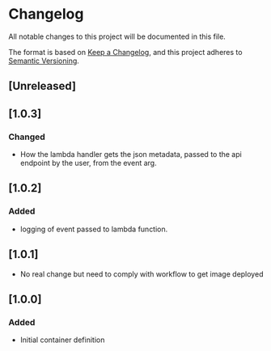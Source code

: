 <!-- markdownlint-disable MD003 -->

# Changelog

All notable changes to this project will be documented in this file.

The format is based on [Keep a Changelog](https://keepachangelog.com/en/1.0.0/),
and this project adheres to [Semantic Versioning](https://semver.org/spec/v2.0.0.html).

## [Unreleased]

## [1.0.3]

### Changed

- How the lambda handler gets the json metadata, passed to the api endpoint by the user,
from the event arg.


## [1.0.2]

### Added

- logging of event passed to lambda function.

## [1.0.1]

- No real change but need to comply with workflow to
get image deployed

## [1.0.0]

### Added

- Initial container definition
